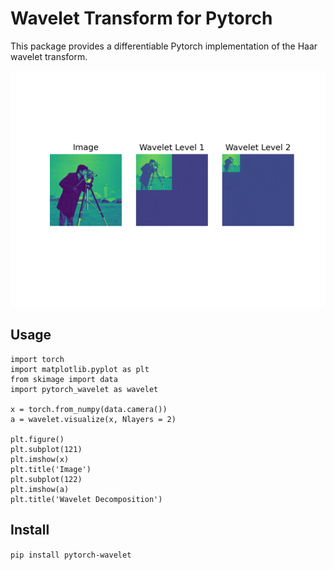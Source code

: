 # Wavelet Transform for Pytorch

This package provides a differentiable Pytorch implementation of the Haar wavelet transform.

![asdf](https://github.com/kellman/pytorch_wavelet/blob/main/figures/output.png)

## Usage

``` 
import torch
import matplotlib.pyplot as plt
from skimage import data
import pytorch_wavelet as wavelet

x = torch.from_numpy(data.camera())
a = wavelet.visualize(x, Nlayers = 2)

plt.figure()
plt.subplot(121)
plt.imshow(x)
plt.title('Image')
plt.subplot(122)
plt.imshow(a)
plt.title('Wavelet Decomposition')

```

## Install

```pip install pytorch-wavelet ```


